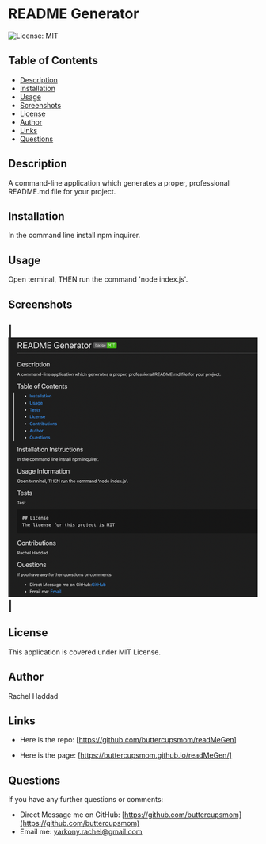 # README Generator

![License: MIT](https://img.shields.io/badge/badge-MIT-brightgreen)

## Table of Contents

- [Description](./README.md#description)
- [Installation](./README.md#installation)
- [Usage](./README.md#usage)
- [Screenshots](./README.md#screenshots)
- [License](./README.md#license)
- [Author](./README.md#author)
- [Links](./README.md#links)
- [Questions](./README.md#questions)

## Description

A command-line application which generates a proper, professional README.md file for your project.

## Installation

In the command line install npm inquirer.

## Usage

Open terminal, THEN run the command 'node index.js'.

## Screenshots

## |![Test](./assets/test-screenshot.png)|

## License

This application is covered under MIT License.

## Author

Rachel Haddad

## Links

- Here is the repo: [https://github.com/buttercupsmom/readMeGen]

- Here is the page: [https://buttercupsmom.github.io/readMeGen/]

## Questions

If you have any further questions or comments:

- Direct Message me on GitHub: [https://github.com/buttercupsmom](https://github.com/buttercupsmom)
- Email me: [yarkony.rachel@gmail.com](mailto:yarkony.rachel@gmail.com)

